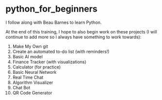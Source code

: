 # python_for_beginners
I follow along with Beau Barnes to learn Python.

At the end of this training, I hope to also begin work on these projects (I will continue to add more so I always have something to work towards):
1. Make My Own git
2. Create an automated to-do list (with reminders!)
3. Basic AI model
4. Finance Tracker (with visualizations)
5. Calculator (for practice)
6. Basic Neural Network
7. Real Time Chat
8. Algorithm Visualizer
9. Chat Bot
10. QR Code Generator